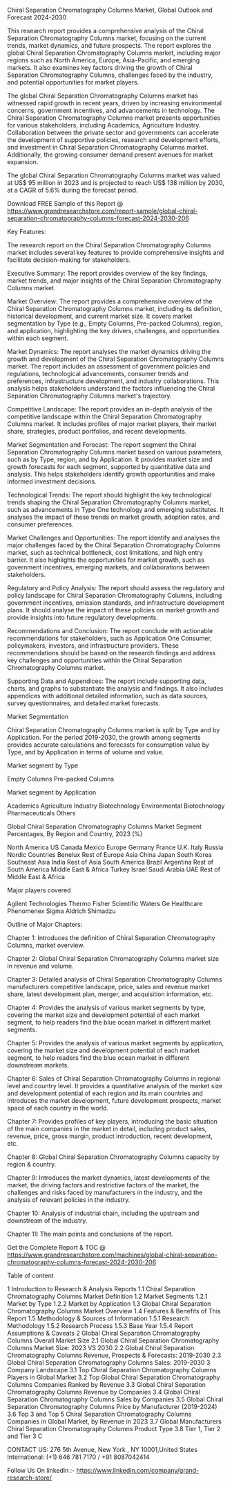 Chiral Separation Chromatography Columns Market, Global Outlook and Forecast 2024-2030

This research report provides a comprehensive analysis of the Chiral Separation Chromatography Columns market, focusing on the current trends, market dynamics, and future prospects. The report explores the global Chiral Separation Chromatography Columns market, including major regions such as North America, Europe, Asia-Pacific, and emerging markets. It also examines key factors driving the growth of Chiral Separation Chromatography Columns, challenges faced by the industry, and potential opportunities for market players.

The global Chiral Separation Chromatography Columns market has witnessed rapid growth in recent years, driven by increasing environmental concerns, government incentives, and advancements in technology. The Chiral Separation Chromatography Columns market presents opportunities for various stakeholders, including Academics, Agriculture Industry. Collaboration between the private sector and governments can accelerate the development of supportive policies, research and development efforts, and investment in Chiral Separation Chromatography Columns market. Additionally, the growing consumer demand present avenues for market expansion.

The global Chiral Separation Chromatography Columns market was valued at US$ 95 million in 2023 and is projected to reach US$ 138 million by 2030, at a CAGR of 5.6% during the forecast period.

Download FREE Sample of this Report @ https://www.grandresearchstore.com/report-sample/global-chiral-separation-chromatography-columns-forecast-2024-2030-206


Key Features:

The research report on the Chiral Separation Chromatography Columns market includes several key features to provide comprehensive insights and facilitate decision-making for stakeholders.

Executive Summary: The report provides overview of the key findings, market trends, and major insights of the Chiral Separation Chromatography Columns market.

Market Overview: The report provides a comprehensive overview of the Chiral Separation Chromatography Columns market, including its definition, historical development, and current market size. It covers market segmentation by Type (e.g., Empty Columns, Pre-packed Columns), region, and application, highlighting the key drivers, challenges, and opportunities within each segment.

Market Dynamics: The report analyses the market dynamics driving the growth and development of the Chiral Separation Chromatography Columns market. The report includes an assessment of government policies and regulations, technological advancements, consumer trends and preferences, infrastructure development, and industry collaborations. This analysis helps stakeholders understand the factors influencing the Chiral Separation Chromatography Columns market's trajectory.

Competitive Landscape: The report provides an in-depth analysis of the competitive landscape within the Chiral Separation Chromatography Columns market. It includes profiles of major market players, their market share, strategies, product portfolios, and recent developments.

Market Segmentation and Forecast: The report segment the Chiral Separation Chromatography Columns market based on various parameters, such as by Type, region, and by Application. It provides market size and growth forecasts for each segment, supported by quantitative data and analysis. This helps stakeholders identify growth opportunities and make informed investment decisions.

Technological Trends: The report should highlight the key technological trends shaping the Chiral Separation Chromatography Columns market, such as advancements in Type One technology and emerging substitutes. It analyses the impact of these trends on market growth, adoption rates, and consumer preferences.

Market Challenges and Opportunities: The report identify and analyses the major challenges faced by the Chiral Separation Chromatography Columns market, such as technical bottleneck, cost limitations, and high entry barrier. It also highlights the opportunities for market growth, such as government incentives, emerging markets, and collaborations between stakeholders.

Regulatory and Policy Analysis: The report should assess the regulatory and policy landscape for Chiral Separation Chromatography Columns, including government incentives, emission standards, and infrastructure development plans. It should analyse the impact of these policies on market growth and provide insights into future regulatory developments.

Recommendations and Conclusion: The report conclude with actionable recommendations for stakeholders, such as Application One Consumer, policymakers, investors, and infrastructure providers. These recommendations should be based on the research findings and address key challenges and opportunities within the Chiral Separation Chromatography Columns market.

Supporting Data and Appendices: The report include supporting data, charts, and graphs to substantiate the analysis and findings. It also includes appendices with additional detailed information, such as data sources, survey questionnaires, and detailed market forecasts.

Market Segmentation

Chiral Separation Chromatography Columns market is split by Type and by Application. For the period 2019-2030, the growth among segments provides accurate calculations and forecasts for consumption value by Type, and by Application in terms of volume and value.



Market segment by Type



Empty Columns
Pre-packed Columns


Market segment by Application



Academics
Agriculture Industry
Biotechnology
Environmental Biotechnology
Pharmaceuticals
Others


Global Chiral Separation Chromatography Columns Market Segment Percentages, By Region and Country, 2023 (%)



North America
US
Canada
Mexico
Europe
Germany
France
U.K.
Italy
Russia
Nordic Countries
Benelux
Rest of Europe
Asia
China
Japan
South Korea
Southeast Asia
India
Rest of Asia
South America
Brazil
Argentina
Rest of South America
Middle East & Africa
Turkey
Israel
Saudi Arabia
UAE
Rest of Middle East & Africa


Major players covered



Agilent Technologies
Thermo Fisher Scientific
Waters
Ge Healthcare
Phenomenex
Sigma Aldrich
Shimadzu


Outline of Major Chapters:

Chapter 1: Introduces the definition of Chiral Separation Chromatography Columns, market overview.

Chapter 2: Global Chiral Separation Chromatography Columns market size in revenue and volume.

Chapter 3: Detailed analysis of Chiral Separation Chromatography Columns manufacturers competitive landscape, price, sales and revenue market share, latest development plan, merger, and acquisition information, etc.

Chapter 4: Provides the analysis of various market segments by type, covering the market size and development potential of each market segment, to help readers find the blue ocean market in different market segments.

Chapter 5: Provides the analysis of various market segments by application, covering the market size and development potential of each market segment, to help readers find the blue ocean market in different downstream markets.

Chapter 6: Sales of Chiral Separation Chromatography Columns in regional level and country level. It provides a quantitative analysis of the market size and development potential of each region and its main countries and introduces the market development, future development prospects, market space of each country in the world.

Chapter 7: Provides profiles of key players, introducing the basic situation of the main companies in the market in detail, including product sales, revenue, price, gross margin, product introduction, recent development, etc.

Chapter 8: Global Chiral Separation Chromatography Columns capacity by region & country.

Chapter 9: Introduces the market dynamics, latest developments of the market, the driving factors and restrictive factors of the market, the challenges and risks faced by manufacturers in the industry, and the analysis of relevant policies in the industry.

Chapter 10: Analysis of industrial chain, including the upstream and downstream of the industry.

Chapter 11: The main points and conclusions of the report.

Get the Complete Report & TOC @ https://www.grandresearchstore.com/machines/global-chiral-separation-chromatography-columns-forecast-2024-2030-206

Table of content

1 Introduction to Research & Analysis Reports
1.1 Chiral Separation Chromatography Columns Market Definition
1.2 Market Segments
1.2.1 Market by Type
1.2.2 Market by Application
1.3 Global Chiral Separation Chromatography Columns Market Overview
1.4 Features & Benefits of This Report
1.5 Methodology & Sources of Information
1.5.1 Research Methodology
1.5.2 Research Process
1.5.3 Base Year
1.5.4 Report Assumptions & Caveats
2 Global Chiral Separation Chromatography Columns Overall Market Size
2.1 Global Chiral Separation Chromatography Columns Market Size: 2023 VS 2030
2.2 Global Chiral Separation Chromatography Columns Revenue, Prospects & Forecasts: 2019-2030
2.3 Global Chiral Separation Chromatography Columns Sales: 2019-2030
3 Company Landscape
3.1 Top Chiral Separation Chromatography Columns Players in Global Market
3.2 Top Global Chiral Separation Chromatography Columns Companies Ranked by Revenue
3.3 Global Chiral Separation Chromatography Columns Revenue by Companies
3.4 Global Chiral Separation Chromatography Columns Sales by Companies
3.5 Global Chiral Separation Chromatography Columns Price by Manufacturer (2019-2024)
3.6 Top 3 and Top 5 Chiral Separation Chromatography Columns Companies in Global Market, by Revenue in 2023
3.7 Global Manufacturers Chiral Separation Chromatography Columns Product Type
3.8 Tier 1, Tier 2 and Tier 3 C

CONTACT US:
276 5th Avenue, New York , NY 10001,United States
International: (+1) 646 781 7170 / +91 8087042414

Follow Us On linkedin :- https://www.linkedin.com/company/grand-research-store/
 
